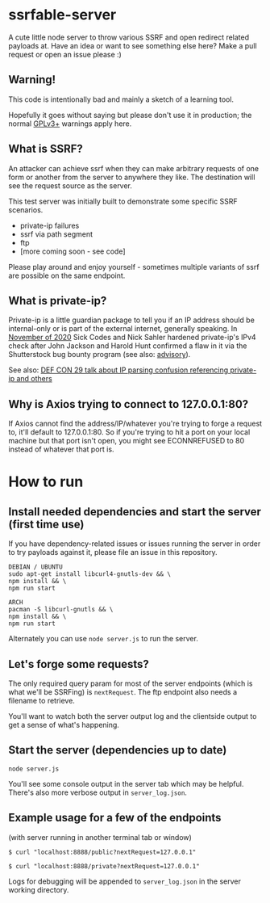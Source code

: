 # ssrfable-server
A cute little node server to throw various SSRF and open redirect related payloads at. Have an idea or want to see something else here? Make a pull request or open an issue please :)

## Warning!
This code is intentionally bad and mainly a sketch of a learning tool. 

Hopefully it goes without saying but please don't use it in production; the normal [GPLv3+](https://www.gnu.org/licenses/gpl-3.0.en.html) warnings apply here.

## What is SSRF?
An attacker can achieve ssrf when they can make arbitrary requests of one form or another from the server to anywhere they like. The destination will see the request source as the server.

This test server was initially built to demonstrate some specific SSRF scenarios.
- private-ip failures
- ssrf via path segment
- ftp
- [more coming soon - see code]

Please play around and enjoy yourself - sometimes multiple variants of ssrf are possible on the same endpoint.

## What is private-ip?
Private-ip is a little guardian package to tell you if an IP address should be internal-only or is part of the external internet, generally speaking. In [November of 2020](https://github.com/frenchbread/private-ip/pull/2) Sick Codes and Nick Sahler hardened private-ip's IPv4 check after John Jackson and Harold Hunt confirmed a flaw in it via the Shutterstock bug bounty program (see also: [advisory](https://github.com/sickcodes/security/blob/master/advisories/SICK-2020-022.md)).

See also: [DEF CON 29 talk about IP parsing confusion referencing private-ip and others](https://www.youtube.com/watch?v=_o1RPJAe4kU)

## Why is Axios trying to connect to 127.0.0.1:80?

If Axios cannot find the address/IP/whatever you're trying to forge a request to, it'll default to 127.0.0.1:80. So if you're trying to hit a port on your local machine but that port isn't open, you might see ECONNREFUSED to 80 instead of whatever that port is.

# How to run

## Install needed dependencies and start the server (first time use)
If you have dependency-related issues or issues running the server in order to try payloads against it, please file an issue in this repository.

```
DEBIAN / UBUNTU
sudo apt-get install libcurl4-gnutls-dev && \
npm install && \
npm run start

ARCH
pacman -S libcurl-gnutls && \
npm install && \
npm run start
```

Alternately you can use `node server.js` to run the server.

## Let's forge some requests?
The only required query param for most of the server endpoints (which is what we'll be SSRFing) is `nextRequest`. The ftp endpoint also needs a filename to retrieve.

You'll want to watch both the server output log and the clientside output to get a sense of what's happening.

## Start the server (dependencies up to date)
```
node server.js
```
You'll see some console output in the server tab which may be helpful. There's also more verbose output in `server_log.json`.

## Example usage for a few of the endpoints
(with server running in another terminal tab or window)

```
$ curl "localhost:8888/public?nextRequest=127.0.0.1"
```

```
$ curl "localhost:8888/private?nextRequest=127.0.0.1"
```

Logs for debugging will be appended to `server_log.json` in the server working directory.

